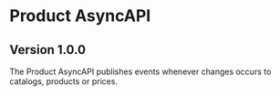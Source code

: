 # Product AsyncAPI

## Version 1.0.0

The Product AsyncAPI publishes events whenever changes occurs to catalogs, products or prices.


